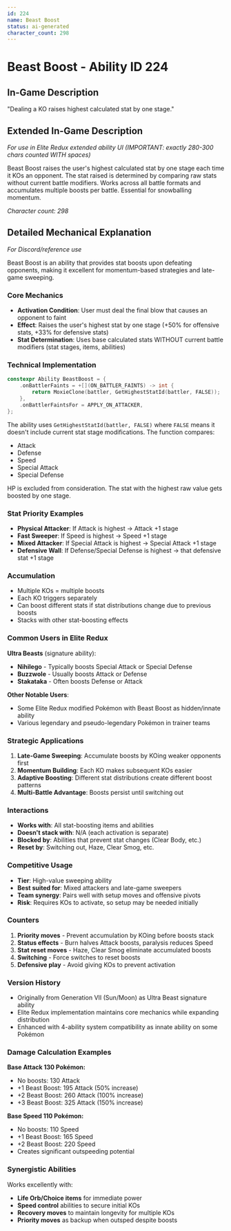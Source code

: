 ```yaml
---
id: 224
name: Beast Boost
status: ai-generated
character_count: 298
---
```


# Beast Boost - Ability ID 224

## In-Game Description
"Dealing a KO raises highest calculated stat by one stage."

## Extended In-Game Description
*For use in Elite Redux extended ability UI (IMPORTANT: exactly 280-300 chars counted WITH spaces)*

Beast Boost raises the user's highest calculated stat by one stage each time it KOs an opponent. The stat raised is determined by comparing raw stats without current battle modifiers. Works across all battle formats and accumulates multiple boosts per battle. Essential for snowballing momentum.

*Character count: 298*

## Detailed Mechanical Explanation
*For Discord/reference use*

Beast Boost is an ability that provides stat boosts upon defeating opponents, making it excellent for momentum-based strategies and late-game sweeping.

### Core Mechanics
- **Activation Condition**: User must deal the final blow that causes an opponent to faint
- **Effect**: Raises the user's highest stat by one stage (+50% for offensive stats, +33% for defensive stats)
- **Stat Determination**: Uses base calculated stats WITHOUT current battle modifiers (stat stages, items, abilities)

### Technical Implementation
```cpp
constexpr Ability BeastBoost = {
    .onBattlerFaints = +[](ON_BATTLER_FAINTS) -> int { 
        return MoxieClone(battler, GetHighestStatId(battler, FALSE)); 
    },
    .onBattlerFaintsFor = APPLY_ON_ATTACKER,
};
```

The ability uses `GetHighestStatId(battler, FALSE)` where `FALSE` means it doesn't include current stat stage modifications. The function compares:
- Attack
- Defense  
- Speed
- Special Attack
- Special Defense

HP is excluded from consideration. The stat with the highest raw value gets boosted by one stage.

### Stat Priority Examples
- **Physical Attacker**: If Attack is highest → Attack +1 stage
- **Fast Sweeper**: If Speed is highest → Speed +1 stage  
- **Mixed Attacker**: If Special Attack is highest → Special Attack +1 stage
- **Defensive Wall**: If Defense/Special Defense is highest → that defensive stat +1 stage

### Accumulation
- Multiple KOs = multiple boosts
- Each KO triggers separately
- Can boost different stats if stat distributions change due to previous boosts
- Stacks with other stat-boosting effects

### Common Users in Elite Redux
**Ultra Beasts** (signature ability):
- **Nihilego** - Typically boosts Special Attack or Special Defense
- **Buzzwole** - Usually boosts Attack or Defense
- **Stakataka** - Often boosts Defense or Attack

**Other Notable Users**:
- Some Elite Redux modified Pokémon with Beast Boost as hidden/innate ability
- Various legendary and pseudo-legendary Pokémon in trainer teams

### Strategic Applications
1. **Late-Game Sweeping**: Accumulate boosts by KOing weaker opponents first
2. **Momentum Building**: Each KO makes subsequent KOs easier
3. **Adaptive Boosting**: Different stat distributions create different boost patterns
4. **Multi-Battle Advantage**: Boosts persist until switching out

### Interactions
- **Works with**: All stat-boosting items and abilities
- **Doesn't stack with**: N/A (each activation is separate)
- **Blocked by**: Abilities that prevent stat changes (Clear Body, etc.)
- **Reset by**: Switching out, Haze, Clear Smog, etc.

### Competitive Usage
- **Tier**: High-value sweeping ability
- **Best suited for**: Mixed attackers and late-game sweepers
- **Team synergy**: Pairs well with setup moves and offensive pivots
- **Risk**: Requires KOs to activate, so setup may be needed initially

### Counters
1. **Priority moves** - Prevent accumulation by KOing before boosts stack
2. **Status effects** - Burn halves Attack boosts, paralysis reduces Speed
3. **Stat reset moves** - Haze, Clear Smog eliminate accumulated boosts
4. **Switching** - Force switches to reset boosts
5. **Defensive play** - Avoid giving KOs to prevent activation

### Version History
- Originally from Generation VII (Sun/Moon) as Ultra Beast signature ability
- Elite Redux implementation maintains core mechanics while expanding distribution
- Enhanced with 4-ability system compatibility as innate ability on some Pokémon

### Damage Calculation Examples
**Base Attack 130 Pokémon:**
- No boosts: 130 Attack
- +1 Beast Boost: 195 Attack (50% increase)  
- +2 Beast Boost: 260 Attack (100% increase)
- +3 Beast Boost: 325 Attack (150% increase)

**Base Speed 110 Pokémon:**
- No boosts: 110 Speed
- +1 Beast Boost: 165 Speed
- +2 Beast Boost: 220 Speed  
- Creates significant outspeeding potential

### Synergistic Abilities
Works excellently with:
- **Life Orb/Choice items** for immediate power
- **Speed control** abilities to secure initial KOs
- **Recovery moves** to maintain longevity for multiple KOs
- **Priority moves** as backup when outsped despite boosts